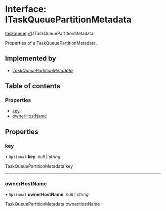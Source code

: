 # Interface: ITaskQueuePartitionMetadata

[taskqueue](../modules/proto.temporal.api.taskqueue.md).[v1](../modules/proto.temporal.api.taskqueue.v1.md).ITaskQueuePartitionMetadata

Properties of a TaskQueuePartitionMetadata.

## Implemented by

* [*TaskQueuePartitionMetadata*](../classes/proto.temporal.api.taskqueue.v1.taskqueuepartitionmetadata.md)

## Table of contents

### Properties

- [key](proto.temporal.api.taskqueue.v1.itaskqueuepartitionmetadata.md#key)
- [ownerHostName](proto.temporal.api.taskqueue.v1.itaskqueuepartitionmetadata.md#ownerhostname)

## Properties

### key

• `Optional` **key**: *null* \| *string*

TaskQueuePartitionMetadata key

___

### ownerHostName

• `Optional` **ownerHostName**: *null* \| *string*

TaskQueuePartitionMetadata ownerHostName
